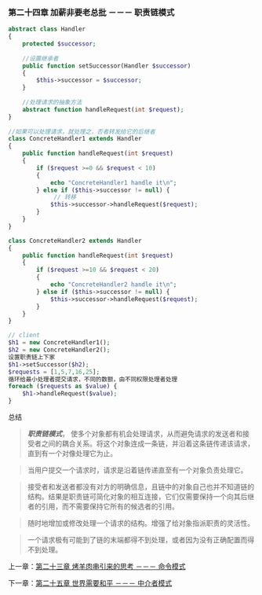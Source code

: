### 第二十四章 加薪非要老总批 －－－ 职责链模式
```php
abstract class Handler
{
    protected $successor;
    
    //设置继承者
    public function setSuccessor(Handler $successor)
    {
        $this->successor = $successor;
    }
    
    //处理请求的抽象方法
    abstract function handleRequest(int $request);
}
    
//如果可以处理请求，就处理之，否者转发给它的后继者
class ConcreteHandler1 extends Handler
{
    public function handleRequest(int $request)
    {
        if ($request >=0 && $request < 10)
        {
            echo "ConcreteHandler1 handle it\n";
        } else if ($this->successor != null) {
             // 转移
            $this->successor->handleRequest($request);
        }
    }
}

class ConcreteHandler2 extends Handler
{
    public function handleRequest(int $request)
    {
        if ($request >=10 && $request < 20)
        {
            echo "ConcreteHandler2 handle it\n";
        } else if ($this->successor != null) {
            $this->successor->handleRequest($request);
        }
    }
}

// client
$h1 = new ConcreteHandler1();
$h2 = new ConcreteHandler2();
设置职责链上下家
$h1->setSuccessor($h2);
$requests = [1,5,7,16,25];
循环给最小处理者提交请求，不同的数额，由不同权限处理者处理
foreach ($requests as $value) {
    $h1->handleRequest($value);
}
```

总结
> ***职责链模式***， 使多个对象都有机会处理请求，从而避免请求的发送者和接受者之间的耦合关系。将这个对象连成一条链，并沿着这条链传递该请求，直到有一个对像处理它为止。

> 当用户提交一个请求时，请求是沿着链传递直至有一个对象负责处理它。

> 接受者和发送者都没有对方的明确信息，且链中的对象自己也并不知道链的结构。结果是职责链可简化对象的相互连接，它们仅需要保持一个向其后继者的引用，而不需要保持它所有的候选者的引用。

> 随时地增加或修改处理一个请求的结构。增强了给对象指派职责的灵活性。

> 一个请求极有可能到了链的末端都得不到处理，或者因为没有正确配置而得不到处理。

上一章：[第二十三章 烤羊肉串引来的思考 －－－ 命令模式](https://github.com/flyingalex/design-patterns-by-php/blob/master/chapter23.md)

下一章：[第二十五章 世界需要和平 －－－ 中介者模式](https://github.com/flyingalex/design-patterns-by-php/blob/master/chapter25.md)